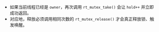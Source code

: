 - 如果当前线程已经是 `owner`，再次调用 `rt_mutex_take()` 会让 `hold++` 并立即成功返回。
- 对应地，释放必须调用相同次数的 `rt_mutex_release()` 才会真正释放锁、触发唤醒。